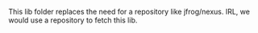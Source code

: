 This lib folder replaces the need for a repository like jfrog/nexus. IRL, we would use a repository to fetch this lib.